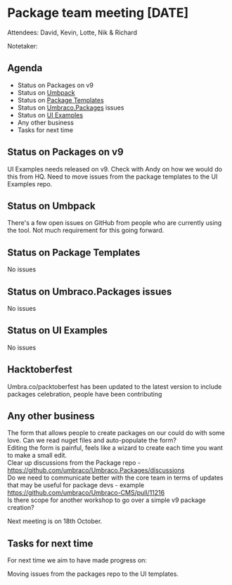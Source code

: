 
# Package team meeting [DATE]

Attendees: David, Kevin, Lotte, Nik & Richard

Notetaker: 

## Agenda

- Status on Packages on v9
- Status on [Umbpack](https://github.com/umbraco/UmbPack)
- Status on [Package Templates](https://github.com/umbraco/Package.Templates)
- Status on [Umbraco.Packages](https://github.com/umbraco/Umbraco.Packages) issues
- Status on [UI Examples](https://github.com/umbraco/UI-Examples)
- Any other business
- Tasks for next time

## Status on Packages on v9
UI Examples needs released on v9. Check with Andy on how we would do this from HQ.
Need to move issues from the package templates to the UI Examples repo.


## Status on Umbpack
There's a few open issues on GitHub from people who are currently using the tool. Not much requirement for this going forward.


## Status on Package Templates

No issues


## Status on Umbraco.Packages issues

No issues


## Status on UI Examples

No issues


## Hacktoberfest

Umbra.co/packtoberfest has been updated to the latest version to include packages celebration, people have been contributing


## Any other business

The form that allows people to create packages on our could do with some love. Can we read nuget files and auto-populate the form?  
Editing the form is painful, feels like a wizard to create each time you want to make a small edit.  
Clear up discussions from the Package repo - https://github.com/umbraco/Umbraco.Packages/discussions  
Do we need to communicate better with the core team in terms of updates that may be useful for package devs - example https://github.com/umbraco/Umbraco-CMS/pull/11216  
Is there scope for another workshop to go over a simple v9 package creation?  
  
Next meeting is on 18th October.

## Tasks for next time

For next time we aim to have made progress on:

Moving issues from the packages repo to the UI templates.
